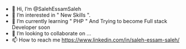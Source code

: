 - 👋 Hi, I’m @SalehEssamSaleh
- 👀 I’m interested in " New Skills ".
- 🌱 I’m currently learning " PHP " And Trying to become Full stack Developer soon 
- 💞️ I’m looking to collaborate on ...
- 📫 How to reach me 
  https://www.linkedin.com/in/saleh-essam-saleh/

<!---
SalehEssamSaleh/SalehEssamSaleh is a ✨ special ✨ repository because its `README.md` (this file) appears on your GitHub profile.
You can click the Preview link to take a look at your changes.
--->
